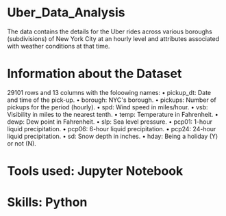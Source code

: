 # Uber_Data_Analysis
The data contains the details for the Uber rides across various boroughs (subdivisions) of New York City at an hourly level and attributes associated with weather conditions at that time.

# Information about the Dataset
29101 rows and 13 columns with the foloowing names:
•	pickup_dt: Date and time of the pick-up.
•	borough: NYC's borough.
•	pickups: Number of pickups for the period (hourly).
•	spd: Wind speed in miles/hour.
•	vsb: Visibility in miles to the nearest tenth.
•	temp: Temperature in Fahrenheit.
•	dewp: Dew point in Fahrenheit.
•	slp: Sea level pressure.
•	pcp01: 1-hour liquid precipitation.
•	pcp06: 6-hour liquid precipitation.
•	pcp24: 24-hour liquid precipitation.
•	sd: Snow depth in inches.
•	hday: Being a holiday (Y) or not (N).

# Tools used: Jupyter Notebook
# Skills: Python 
